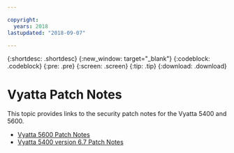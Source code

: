```yaml
---

copyright:
  years: 2018
lastupdated: "2018-09-07"

---
```


{:shortdesc: .shortdesc}
{:new_window: target="_blank"}
{:codeblock: .codeblock}
{:pre: .pre}
{:screen: .screen}
{:tip: .tip}
{:download: .download}


# Vyatta Patch Notes

This topic provides links to the security patch notes for the Vyatta 5400 and 5600.

* [Vyatta 5600 Patch Notes](vyatta-5600-security-fixes.html)
* [Vyatta 5400 version 6.7 Patch Notes](Vyatta-5400-Security-Fixes.html)